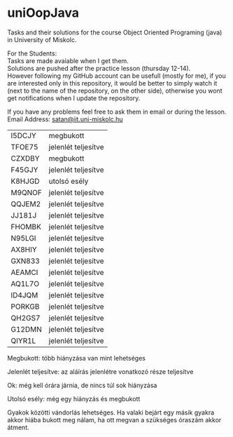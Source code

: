 # uniOopJava

Tasks and their solutions for the course Object Oriented Programing (java) in University of Miskolc.

For the Students:<br />
Tasks are made avaiable when I get them.<br />
Solutions are pushed after the practice lesson (thursday 12-14).<br />
However following my GitHub account can be usefull (mostly for me), if you are interested only in this repository, it would be better to simply watch it (next to the name of the repository, on the other side), otherwise you wont get notifications when I update the repository.<br />

If you have any problems feel free to ask them in email or during the lesson.<br />
Email Address: satan@iit.uni-miskolc.hu
<table>
  <tr>
    <td>I5DCJY</td>
    <td>megbukott</td>
  </tr>
  <tr>
    <td>TFOE75</td>
    <td>jelenlét teljesítve</td>
  </tr>
  <tr>
    <td>CZXDBY</td>
    <td>megbukott</td>
  </tr>
  <tr>
    <td>F45GJY</td>
    <td>jelenlét teljesítve</td>
  </tr>
  <tr>
    <td>K8HJGD</td>
    <td>utolsó esély</td>
  </tr>
  <tr>
    <td>M9QNOF</td>
    <td>jelenlét teljesítve</td>
  </tr>
  <tr>
    <td>QQJEM2</td>
    <td>jelenlét teljesítve</td>
  </tr>
  <tr>
    <td>JJ181J</td>
    <td>jelenlét teljesítve</td>
  </tr>
  <tr>
    <td>FHOMBK</td>
    <td>jelenlét teljesítve</td>
  </tr>
  <tr>
    <td>N95LGI</td>
    <td>jelenlét teljesítve</td>
  </tr>
  <tr>
    <td>AX8HIY</td>
    <td>jelenlét teljesítve</td>
  </tr>
  <tr>
    <td>GXN833</td>
    <td>jelenlét teljesítve</td>
  </tr>
  <tr>
    <td>AEAMCI</td>
    <td>jelenlét teljesítve</td>
  </tr>
  <tr>
    <td>AQ1L7O</td>
    <td>jelenlét teljesítve</td>
  </tr>
  <tr>
    <td>ID4JQM</td>
    <td>jelenlét teljesítve</td>
  </tr>
  <tr>
    <td>PORKGB</td>
    <td>jelenlét teljesítve</td>
  </tr>
  <tr>
    <td>QH2GS7</td>
    <td>jelenlét teljesítve</td>
  </tr>
  <tr>
    <td>G12DMN</td>
    <td>jelenlét teljesítve</td>
  </tr>
  <tr>
    <td>QIYR1L</td>
    <td>jelenlét teljesítve</td>
  </tr>
</table>

Megbukott: több hiányzása van mint lehetséges
  
Jelenlét teljesítve: az aláírás jelenlétre vonatkozó része teljesítve
  
Ok: még kell órára járnia, de nincs túl sok hiányzása
  
Utolsó esély: még egy hiányzás és megbukott

Gyakok közötti vándorlás lehetséges. Ha valaki bejárt egy másik gyakra akkor hiába bukott meg nálam, ha ott megvan a szükséges óraszám akkor átment.

